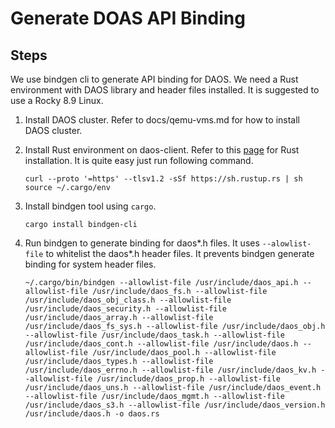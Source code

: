 
# Generate DOAS API Binding


## Steps

We use bindgen cli to generate API binding for DAOS. We need a Rust environment with DAOS library and header files installed. It is suggested to use a Rocky 8.9 Linux.

1.  Install DAOS cluster.
    Refer to docs/qemu-vms.md for how to install DAOS cluster.
2.  Install Rust environment on daos-client.
    Refer to this [page](https://www.rust-lang.org/tools/install) for Rust installation. It is quite easy just run following command.
    
        curl --proto '=https' --tlsv1.2 -sSf https://sh.rustup.rs | sh
        source ~/.cargo/env
3.  Install bindgen tool using `cargo`.
    
        cargo install bindgen-cli
4.  Run bindgen to generate binding for daos\*.h files. It uses `--alowlist-file` to whitelist the daos\*.h header files. It prevents bindgen generate binding for system header files.
    
        ~/.cargo/bin/bindgen --allowlist-file /usr/include/daos_api.h --allowlist-file /usr/include/daos_fs.h --allowlist-file /usr/include/daos_obj_class.h --allowlist-file /usr/include/daos_security.h --allowlist-file /usr/include/daos_array.h --allowlist-file /usr/include/daos_fs_sys.h --allowlist-file /usr/include/daos_obj.h --allowlist-file /usr/include/daos_task.h --allowlist-file /usr/include/daos_cont.h --allowlist-file /usr/include/daos.h --allowlist-file /usr/include/daos_pool.h --allowlist-file /usr/include/daos_types.h --allowlist-file /usr/include/daos_errno.h --allowlist-file /usr/include/daos_kv.h --allowlist-file /usr/include/daos_prop.h --allowlist-file /usr/include/daos_uns.h --allowlist-file /usr/include/daos_event.h --allowlist-file /usr/include/daos_mgmt.h --allowlist-file /usr/include/daos_s3.h --allowlist-file /usr/include/daos_version.h  /usr/include/daos.h -o daos.rs

